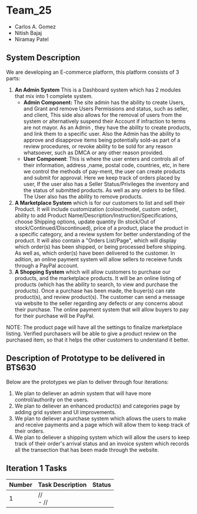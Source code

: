 # Team_25
  * Carlos A. Gomez
  * Nitish Bajaj
  * Niramay Patel
  
## System Description
We are developing an E-commerce platform, this platform consists of 3 parts:
 1. **An Admin System** This is a Dashboard system which has 2 modules that mix into 1 complete system.
    * **Admin Component:** The site admin has the ability to create Users, and Grant and remove Users Permissions and status, such as seller, and client, This side also allows for the removal of users from the system or alternatively suspend their Account if infraction to terms are not mayor. As an Admin , they have the ability to create products, and link them to a specific user. Also the Admin has the ability to approve and disapprove items being potentially sold-as part of a review procedures, or revoke ability to be sold for any reason whatsoever, such as DMCA or any other reason provided.
    * **User Component**: This is where the user enters and controls all of their information, address ,name, postal code, countries, etc, in here we control the methods of pay-ment, the user can create products and submit for approval. Here we keep track of orders placed by user, If the user also has a Seller Status/Privileges the inventory and the status of submitted products. As well as any orders to be filled. The User also has the ability to remove products.
 2. **A Marketplace System** which is for our customers to list and sell their Product. It will include customization (colour/model, custom order), ability to add Product Name/Description/Instruction/Specifications, choose Shipping options, update quantity (In stock/Out of stock/Continued/Discontinued), price of a product, place the product in a specific category, and a review system for better understanding of the product. It will also contain a "Orders List/Page", which will display which order(s) has been shipped, or being processed before shipping. As well as, which order(s) have been delivered to the customer. In adition, an online payment system will allow sellers to receieve funds through a PayPal account.
 3. **A Shopping System** which will allow customers to purchase our products, and the marketplace products. It will be an online listing of products (which has the ability to search, to view and purchase the products). Once a purchase has been made, the buyer(s) can rate product(s), and review product(s). The customer can send a message via website to the seller regarding any defects or any concerns about their purchase. The online payment system that will allow buyers to pay for their purchase will be PayPal. 

NOTE: The product page will have all the settings to finalize marketplace listing. Verified purchasers will be able to give a product review on the purchased item, so that it helps the other customers to understand it better.
 
## Description of Prototype to be delivered in BTS630
Below are the prototypes we plan to deliver through four iterations:
 1. We plan to deliever an admin system that will have more control/authority on the users.   
 2. We plan to deliever an enhanced product(s) and categories page by adding grid system and UI improvements.
 3. We plan to deliever a purchase system which allows the users to make and receive payments and a page which will allow them to keep track of their orders. 
 4. We plan to deliever a shipping system which will allow the users to keep track of their order's arrival status and an invoice system which records all the transection that has been made through the website.
 
## Iteration 1 Tasks

| Number | Task Description | Status |
| --- | --- | --- |
| 1 | //  <br /> - // |   |
